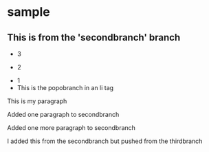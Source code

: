 # sample

<h2>This is from the 'secondbranch' branch</h2>
<ul>
  <li>3</li>
</ul>
<ul>
  <li>2</li>
</ul>
<ul>
  <li>1</li>
  <li>This is the popobranch in an li tag</li>
</ul>
<div>
  <p>This is my paragraph<p>
  <p>Added one paragraph to secondbranch</p>
  <p>Added one more paragraph to secondbranch</p>
  <p>I added this from the secondbranch but pushed from the thirdbranch</p>
</div>
